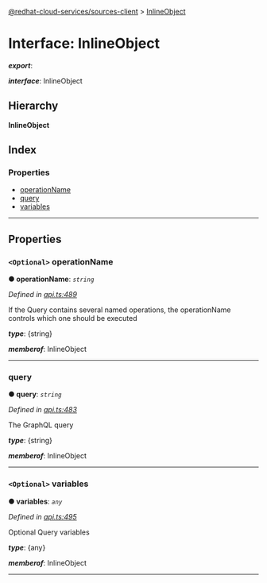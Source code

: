 [@redhat-cloud-services/sources-client](../README.md) > [InlineObject](../interfaces/inlineobject.md)

# Interface: InlineObject

*__export__*: 

*__interface__*: InlineObject

## Hierarchy

**InlineObject**

## Index

### Properties

* [operationName](inlineobject.md#operationname)
* [query](inlineobject.md#query)
* [variables](inlineobject.md#variables)

---

## Properties

<a id="operationname"></a>

### `<Optional>` operationName

**● operationName**: *`string`*

*Defined in [api.ts:489](https://github.com/RedHatInsights/javascript-clients/blob/master/packages/sources/api.ts#L489)*

If the Query contains several named operations, the operationName controls which one should be executed

*__type__*: {string}

*__memberof__*: InlineObject

___
<a id="query"></a>

###  query

**● query**: *`string`*

*Defined in [api.ts:483](https://github.com/RedHatInsights/javascript-clients/blob/master/packages/sources/api.ts#L483)*

The GraphQL query

*__type__*: {string}

*__memberof__*: InlineObject

___
<a id="variables"></a>

### `<Optional>` variables

**● variables**: *`any`*

*Defined in [api.ts:495](https://github.com/RedHatInsights/javascript-clients/blob/master/packages/sources/api.ts#L495)*

Optional Query variables

*__type__*: {any}

*__memberof__*: InlineObject

___


